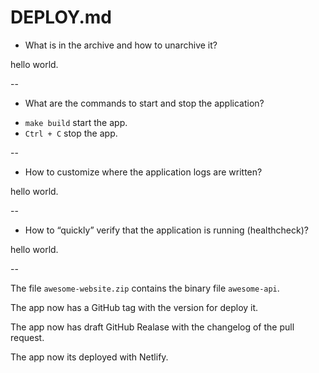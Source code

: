 # DEPLOY.md
* What is in the archive and how to unarchive it?   

hello world.  

--  

* What are the commands to start and stop the application?  

 - `make build` start the app.
 - `Ctrl + C` stop the app.

--  

* How to customize where the application logs are written?  

hello world.  

--  

* How to “quickly” verify that the application is running (healthcheck)?  

hello world.  

--

The file `awesome-website.zip` contains the binary file `awesome-api`.

The app now has a GitHub tag with the version for deploy it.

The app now has draft GitHub Realase with the changelog of the pull request.

The app now its deployed with Netlify.

